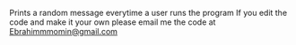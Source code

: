 Prints a random message everytime a user runs the program
If you edit the code and make it your own please email me the code at Ebrahimmmomin@gmail.com